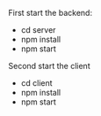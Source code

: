 First start the backend: 
- cd server
- npm install
- npm start

Second start the client
- cd client
- npm install
- npm start




